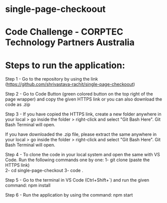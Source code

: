 # single-page-checkoout

# Code Challenge - CORPTEC Technology Partners Australia

# Steps to run the application:

Step 1 - Go to the repository by using the link (https://github.com/shrivastava-rachit/single-page-checkoout)

Step 2 - Go to Code Button (green colored button on the top right of the page wrapper) and copy the given HTTPS link or you can also download the code as .zip 

Step 3 - 
If you have copied the HTTPS link, create a new folder anywhere in your local > go inside the folder > right-click and select "Git Bash Here".
Git Bash Terminal will open.

If you have downloaded the .zip file, please extract the same anywhere in your local > go inside the folder > right-click and select "Git Bash Here".
Git Bash Terminal will open.


Step 4 - 
To clone the code in your local system and open the same with VS Code.
Run the following commands one by one: 
1- git clone (paste the HTTPS link)   
2- cd single-page-checkout
3- code .

Step 5 - Go to the terminal in VS Code (Ctrl+Shift+`) and run the given command: npm install

Step 6 - Run the application by using the command: npm start
